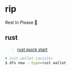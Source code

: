 # rip

Rest In Please 🙏

## rust
> [rust quick start](https://internetcomputer.org/docs/current/developer-docs/backend/rust/rust-quickstart)
```sh
# init wallet canister
$ dfx new --type=rust wallet
```
